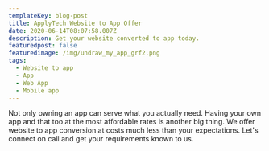 ```yaml
---
templateKey: blog-post
title: ApplyTech Website to App Offer
date: 2020-06-14T08:07:58.007Z
description: Get your website converted to app today.
featuredpost: false
featuredimage: /img/undraw_my_app_grf2.png
tags:
  - Website to app
  - App
  - Web App
  - Mobile app
---
```

Not only owning an app can serve what you actually need. Having your own app and that too at the most affordable rates is another big thing. We offer website to app conversion at costs much less than your expectations. Let's connect on call and get your requirements known to us.